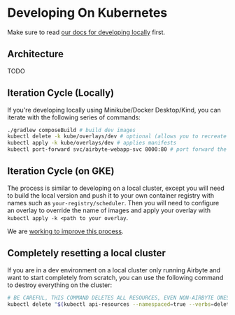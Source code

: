 # Developing On Kubernetes

Make sure to read [our docs for developing locally](./developing-locally.md) first.

## Architecture

TODO

## Iteration Cycle (Locally)

If you're developing locally using Minikube/Docker Desktop/Kind, you can iterate with the following series of commands:
```bash
./gradlew composeBuild # build dev images
kubectl delete -k kube/overlays/dev # optional (allows you to recreate resources from scratch)
kubectl apply -k kube/overlays/dev # applies manifests
kubectl port-forward svc/airbyte-webapp-svc 8000:80 # port forward the api/ui
```

## Iteration Cycle \(on GKE\)

The process is similar to developing on a local cluster, except you will need to build the local version and push it to your own container registry with names such as `your-registry/scheduler`. Then you will need to configure an overlay to override the name of images and apply your overlay with `kubectl apply -k <path to your overlay`.

We are [working to improve this process](https://github.com/airbytehq/airbyte/issues/4225).

## Completely resetting a local cluster

If you are in a dev environment on a local cluster only running Airbyte and want to start completely from scratch, you can use the following command to destroy everything on the cluster:

```bash
# BE CAREFUL, THIS COMMAND DELETES ALL RESOURCES, EVEN NON-AIRBYTE ONES!
kubectl delete "$(kubectl api-resources --namespaced=true --verbs=delete -o name | tr "\n" "," | sed -e 's/,$//')" --all
```